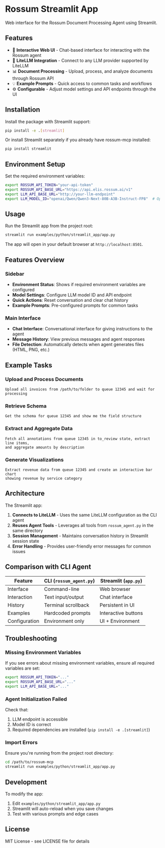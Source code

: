# Rossum Streamlit App

Web interface for the Rossum Document Processing Agent using Streamlit.

## Features

- 🎨 **Interactive Web UI** - Chat-based interface for interacting with the Rossum agent
- 🤖 **LiteLLM Integration** - Connect to any LLM provider supported by LiteLLM
- 📊 **Document Processing** - Upload, process, and analyze documents through Rossum API
- 💡 **Example Prompts** - Quick access to common tasks and workflows
- ⚙️ **Configurable** - Adjust model settings and API endpoints through the UI

## Installation

Install the package with Streamlit support:

```bash
pip install -e .[streamlit]
```

Or install Streamlit separately if you already have rossum-mcp installed:

```bash
pip install streamlit
```

## Environment Setup

Set the required environment variables:

```bash
export ROSSUM_API_TOKEN="your-api-token"
export ROSSUM_API_BASE_URL="https://api.elis.rossum.ai/v1"
export LLM_API_BASE_URL="http://your-llm-endpoint"
export LLM_MODEL_ID="openai/Qwen/Qwen3-Next-80B-A3B-Instruct-FP8"  # Optional
```

## Usage

Run the Streamlit app from the project root:

```bash
streamlit run examples/python/streamlit_app/app.py
```

The app will open in your default browser at `http://localhost:8501`.

## Features Overview

### Sidebar

- **Environment Status**: Shows if required environment variables are configured
- **Model Settings**: Configure LLM model ID and API endpoint
- **Quick Actions**: Reset conversation and clear chat history
- **Example Prompts**: Pre-configured prompts for common tasks

### Main Interface

- **Chat Interface**: Conversational interface for giving instructions to the agent
- **Message History**: View previous messages and agent responses
- **File Detection**: Automatically detects when agent generates files (HTML, PNG, etc.)

## Example Tasks

### Upload and Process Documents

```
Upload all invoices from /path/to/folder to queue 12345 and wait for processing
```

### Retrieve Schema

```
Get the schema for queue 12345 and show me the field structure
```

### Extract and Aggregate Data

```
Fetch all annotations from queue 12345 in to_review state, extract line items,
and aggregate amounts by description
```

### Generate Visualizations

```
Extract revenue data from queue 12345 and create an interactive bar chart
showing revenue by service category
```

## Architecture

The Streamlit app:

1. **Connects to LiteLLM** - Uses the same LiteLLM configuration as the CLI agent
2. **Reuses Agent Tools** - Leverages all tools from `rossum_agent.py` in the same directory
3. **Session Management** - Maintains conversation history in Streamlit session state
4. **Error Handling** - Provides user-friendly error messages for common issues

## Comparison with CLI Agent

| Feature | CLI (`rossum_agent.py`) | Streamlit (`app.py`) |
|---------|------------------------|----------------------|
| Interface | Command-line | Web browser |
| Interaction | Text input/output | Chat interface |
| History | Terminal scrollback | Persistent in UI |
| Examples | Hardcoded prompts | Interactive buttons |
| Configuration | Environment only | UI + Environment |

## Troubleshooting

### Missing Environment Variables

If you see errors about missing environment variables, ensure all required variables are set:

```bash
export ROSSUM_API_TOKEN="..."
export ROSSUM_API_BASE_URL="..."
export LLM_API_BASE_URL="..."
```

### Agent Initialization Failed

Check that:
1. LLM endpoint is accessible
2. Model ID is correct
3. Required dependencies are installed (`pip install -e .[streamlit]`)

### Import Errors

Ensure you're running from the project root directory:

```bash
cd /path/to/rossum-mcp
streamlit run examples/python/streamlit_app/app.py
```

## Development

To modify the app:

1. Edit `examples/python/streamlit_app/app.py`
2. Streamlit will auto-reload when you save changes
3. Test with various prompts and edge cases

## License

MIT License - see LICENSE file for details
